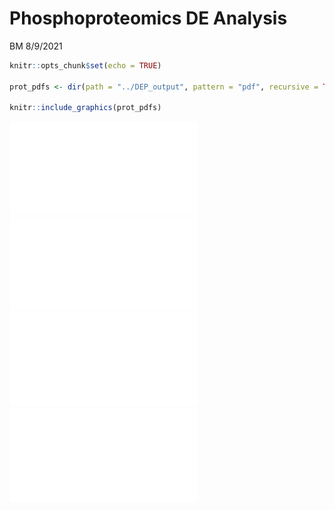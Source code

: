 Phosphoproteomics DE Analysis
================
BM
8/9/2021

``` r
knitr::opts_chunk$set(echo = TRUE)

prot_pdfs <- dir(path = "../DEP_output", pattern = "pdf", recursive = TRUE, full.names = TRUE)

knitr::include_graphics(prot_pdfs)
```

![](../DEP_output/cell_line_metformin_excl_NLC/GLC_metformin.enh_volcanos.cell_line_metformin_excl_NLC.pdf)<!-- -->![](../DEP_output/cell_line_metformin_excl_NLC/GLC_metformin.PCAse.cell_line_metformin_excl_NLC.pdf)<!-- -->![](../DEP_output/cell_line_metformin_excl_YES/GLC_NLC.enh_volcanos.cell_line_metformin_excl_YES.pdf)<!-- -->![](../DEP_output/cell_line_metformin_excl_YES/GLC_NLC.PCAse.cell_line_metformin_excl_YES.pdf)<!-- -->
